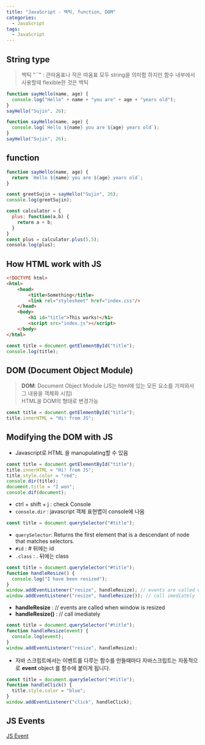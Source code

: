 ```yaml
---
title: "JavaScript - 백틱, function, DOM"
categories:
  - JavaScript
tags:
  - JavaScript
---
```

<!--https://codesandbox.io/s/day-three-solution-3n53e-->

## String type
> 백틱 "``" : 큰따옴표나 작은 따옴표 모두 string을 의미함
> 하지만 함수 내부에서 사용할때 flexible한 것은 백틱



```javascript
function sayHello(name, age) {
  console.log("Hello" + name + "you are" + age + "years old");
}
sayHello("Sujin", 26);
```

```javascript
function sayHello(name, age) {
  console.log(`Hello ${name} you are ${age} years old`);
}
sayHello("Sujin", 26);
```

## function
```javascript
function sayHello(name, age) {
  return `Hello ${name} you are ${age} years old`;
}

const greetSujin = sayHello("Sujin", 26);
console.log(greetSujin);
```

```javascript
const calculator = {
  plus: function(a,b) {
    return a + b;
  }
}
const plus = calculator.plus(5,5);
consolo.log(plus);
```


## How HTML work with JS
```html
<!DOCTYPE html>
<html>
    <head>
        <title>Something</title>
        <link rel="stylesheet" href="index.css"/>
    </head>
    <body>
        <h1 id="title">This works!</h1>
        <script src="index.js"></script>
    </body>
</html>
```

```javascript
const title = document.getElementById("title");
console.log(title);
```


## DOM (Document Object Module)
 > **DOM**: Document Object Module (JS는 html에 있는 모든 요소를 가져와서 그 내용을 객체화 시킴)  
> HTML을 DOM의 형태로 변경가능


```javascript
const title = document.getElementById("title");
title.innerHTML = "Hi! from JS";
```

## Modifying the DOM with JS
- Javascript로 HTML 을 manupulating할 수 있음

```javascript
const title = document.getElementById("title");
title.innerHTML = "Hi! from JS";
title.style.color = "red";
console.dir(title);
document.title = "I won";
console.dif(document);
```
- ctrl + shift + j : check Console
- `console.dir` : javascript 객체 표현볍이 console에 나옴  

```javascript
const title = document.querySelector("#title");
```

- `querySelector`: Returns the first element that is a descendant of node that matches selectors. 
- `#id` : # 뒤에는 id
- `.class` : . 뒤에는 class

```javascript
const title = document.querySelector("#title");
function handleResize() {
  console.log("I have been resized");
}
window.addEventListener("resize", handleResize); // events are called when window is resized
window.addEventListener("resize", handleResize()); // call imediately
```

- **handleResize** : // events are called when window is resized
- **handleResize()** : // call imediately


```javascript
const title = document.querySelector("#title");
function handleResize(event) {
  console.log(event);
}
window.addEventListener("resize", handleResize);
```

- 자바 스크립트에서는 이벤트를 다루는 함수를 만들때마다 자바스크립트는 자동적으로 **event** object 를 함수에 붙이게 됩니다.


```javascript
const title = document.querySelector("#title");
function handleClick() {
  title.style.color = "blue";
}
window.addEventListener("click", handleClick);
```


## JS Events
[JS Event](https://developer.mozilla.org/ko/docs/Web/Events)
